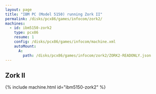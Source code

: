 ```yaml
---
layout: page
title: "IBM PC (Model 5150) running Zork II"
permalink: /disks/pcx86/games/infocom/zork2/
machines:
  - id: ibm5150-zork2
    type: pcx86
    resume: 1
    config: /disks/pcx86/games/infocom/machine.xml
    autoMount:
      A:
        path: /disks/pcx86/games/infocom/zork2/ZORK2-READONLY.json
---
```


Zork II
-------

{% include machine.html id="ibm5150-zork2" %}
